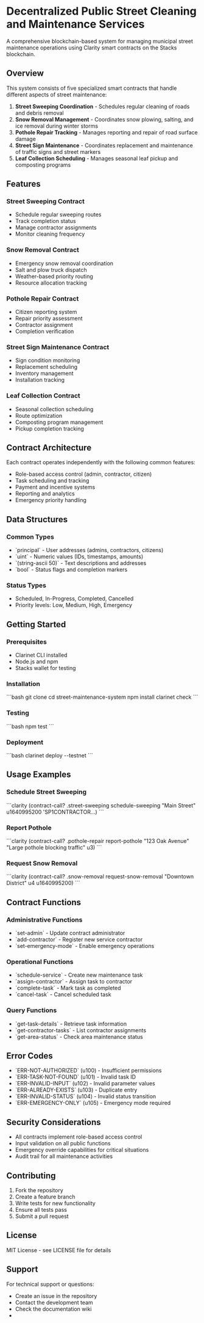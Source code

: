 # Decentralized Public Street Cleaning and Maintenance Services

A comprehensive blockchain-based system for managing municipal street maintenance operations using Clarity smart contracts on the Stacks blockchain.

## Overview

This system consists of five specialized smart contracts that handle different aspects of street maintenance:

1. **Street Sweeping Coordination** - Schedules regular cleaning of roads and debris removal
2. **Snow Removal Management** - Coordinates snow plowing, salting, and ice removal during winter storms
3. **Pothole Repair Tracking** - Manages reporting and repair of road surface damage
4. **Street Sign Maintenance** - Coordinates replacement and maintenance of traffic signs and street markers
5. **Leaf Collection Scheduling** - Manages seasonal leaf pickup and composting programs

## Features

### Street Sweeping Contract
- Schedule regular sweeping routes
- Track completion status
- Manage contractor assignments
- Monitor cleaning frequency

### Snow Removal Contract
- Emergency snow removal coordination
- Salt and plow truck dispatch
- Weather-based priority routing
- Resource allocation tracking

### Pothole Repair Contract
- Citizen reporting system
- Repair priority assessment
- Contractor assignment
- Completion verification

### Street Sign Maintenance Contract
- Sign condition monitoring
- Replacement scheduling
- Inventory management
- Installation tracking

### Leaf Collection Contract
- Seasonal collection scheduling
- Route optimization
- Composting program management
- Pickup completion tracking

## Contract Architecture

Each contract operates independently with the following common features:
- Role-based access control (admin, contractor, citizen)
- Task scheduling and tracking
- Payment and incentive systems
- Reporting and analytics
- Emergency priority handling

## Data Structures

### Common Types
- \`principal\` - User addresses (admins, contractors, citizens)
- \`uint\` - Numeric values (IDs, timestamps, amounts)
- \`(string-ascii 50)\` - Text descriptions and addresses
- \`bool\` - Status flags and completion markers

### Status Types
- Scheduled, In-Progress, Completed, Cancelled
- Priority levels: Low, Medium, High, Emergency

## Getting Started

### Prerequisites
- Clarinet CLI installed
- Node.js and npm
- Stacks wallet for testing

### Installation

\`\`\`bash
git clone <repository-url>
cd street-maintenance-system
npm install
clarinet check
\`\`\`

### Testing

\`\`\`bash
npm test
\`\`\`

### Deployment

\`\`\`bash
clarinet deploy --testnet
\`\`\`

## Usage Examples

### Schedule Street Sweeping
\`\`\`clarity
(contract-call? .street-sweeping schedule-sweeping
"Main Street"
u1640995200
'SP1CONTRACTOR...)
\`\`\`

### Report Pothole
\`\`\`clarity
(contract-call? .pothole-repair report-pothole
"123 Oak Avenue"
"Large pothole blocking traffic"
u3)
\`\`\`

### Request Snow Removal
\`\`\`clarity
(contract-call? .snow-removal request-snow-removal
"Downtown District"
u4
u1640995200)
\`\`\`

## Contract Functions

### Administrative Functions
- \`set-admin\` - Update contract administrator
- \`add-contractor\` - Register new service contractor
- \`set-emergency-mode\` - Enable emergency operations

### Operational Functions
- \`schedule-service\` - Create new maintenance task
- \`assign-contractor\` - Assign task to contractor
- \`complete-task\` - Mark task as completed
- \`cancel-task\` - Cancel scheduled task

### Query Functions
- \`get-task-details\` - Retrieve task information
- \`get-contractor-tasks\` - List contractor assignments
- \`get-area-status\` - Check area maintenance status

## Error Codes

- \`ERR-NOT-AUTHORIZED\` (u100) - Insufficient permissions
- \`ERR-TASK-NOT-FOUND\` (u101) - Invalid task ID
- \`ERR-INVALID-INPUT\` (u102) - Invalid parameter values
- \`ERR-ALREADY-EXISTS\` (u103) - Duplicate entry
- \`ERR-INVALID-STATUS\` (u104) - Invalid status transition
- \`ERR-EMERGENCY-ONLY\` (u105) - Emergency mode required

## Security Considerations

- All contracts implement role-based access control
- Input validation on all public functions
- Emergency override capabilities for critical situations
- Audit trail for all maintenance activities

## Contributing

1. Fork the repository
2. Create a feature branch
3. Write tests for new functionality
4. Ensure all tests pass
5. Submit a pull request

## License

MIT License - see LICENSE file for details

## Support

For technical support or questions:
- Create an issue in the repository
- Contact the development team
- Check the documentation wiki
- 
